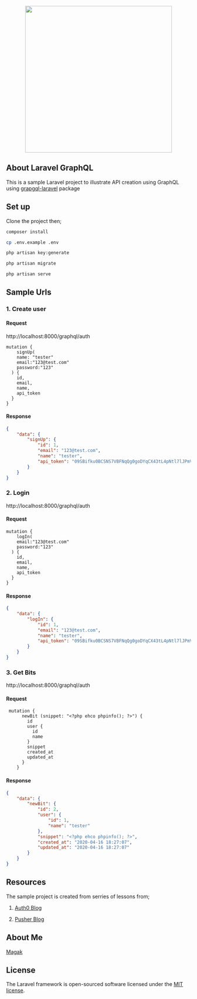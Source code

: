 <p align="center"><img src="https://res.cloudinary.com/dtfbvvkyp/image/upload/v1566331377/laravel-logolockup-cmyk-red.svg" width="400"></p>



## About Laravel GraphQL

 This is a sample Laravel project to illustrate API creation using GraphQL using [grapgql-laravel](https://github.com/rebing/graphql-laravel) package
 
 ## Set up 
 
 Clone the project  then;
 
 ```bash
composer install

cp .env.example .env

php artisan key:generate

php artisan migrate 

php artisan serve

```

## Sample Urls

### 1. Create user 
#### Request
http://localhost:8000/graphql/auth
```
mutation {
    signUp(
    name: "tester"
    email:"123@test.com"
    password:"123"
  ) {
    id,
    email,
    name,
    api_token
  }
}

```

#### Response 
```json
{
    "data": {
        "signUp": {
            "id": 1,
            "email": "123@test.com",
            "name": "tester",
            "api_token": "09SBifku0BCSNS7VBFNqQg0goDYqCX43tL4pNtl7lJPmVOJOjDdjD42mnmuOLBybwW7DHZmrnVTey0p8nH4EWGGa7oRKErnZMm9c"
        }
    }
}
```

### 2. Login

http://localhost:8000/graphql/auth
#### Request
```
mutation {
    logIn(
    email:"123@test.com"
    password:"123"
  ) {
    id,
    email,
    name,
    api_token
  }
}
```

#### Response 
```json
{
    "data": {
        "logIn": {
            "id": 1,
            "email": "123@test.com",
            "name": "tester",
            "api_token": "09SBifku0BCSNS7VBFNqQg0goDYqCX43tL4pNtl7lJPmVOJOjDdjD42mnmuOLBybwW7DHZmrnVTey0p8nH4EWGGa7oRKErnZMm9c"
        }
    }
}
```

### 3. Get Bits

http://localhost:8000/graphql/auth

#### Request 
```
 mutation {
      newBit (snippet: "<?php ehco phpinfo(); ?>") {
        id
        user {
          id
          name
        }
        snippet
        created_at
        updated_at
      }
    }
```
#### Response 
```json
{
    "data": {
        "newBit": {
            "id": 2,
            "user": {
                "id": 1,
                "name": "tester"
            },
            "snippet": "<?php ehco phpinfo(); ?>",
            "created_at": "2020-04-16 18:27:07",
            "updated_at": "2020-04-16 18:27:07"
        }
    }
}

```


## Resources

The sample project is created from serries of lessons from;
1. [Auth0 Blog](https://auth0.com/blog/developing-and-securing-graphql-apis-with-laravel/)

2. [Pusher Blog](https://blog.pusher.com/building-apis-laravel-graphql/)

## About Me
[Magak](https://magak.me)
## License

The Laravel framework is open-sourced software licensed under the [MIT license](https://opensource.org/licenses/MIT).
